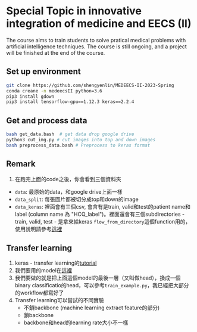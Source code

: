 # Special Topic in innovative integration of medicine and EECS (II)

The course aims to train students to solve pratical medical problems with artificial intelligence techniques. The course is still ongoing, and a project will be finished at the end of the course.

## Set up environment

```bash
git clone https://github.com/shengyenlin/MEDEECS-II-2023-Spring
conda creane -n medeecsII python=3.6
pip3 install gdown
pip3 install tensorflow-gpu==1.12.3 keras==2.2.4
```

## Get and process data
```bash
bash get_data.bash  # get data drop google drive
python3 cut_img.py # cut images into top and down images
bash preprocess_data.bash # Preprocess to keras format
```

## Remark
1. 在跑完上面的code之後，你會看到三個資料夾
- `data`: 最原始的data，和google drive上面一樣
- `data_split`: 每張圖片都被切分成top和down的image
- `data_keras`: 裡面會有三個csv, 會含有是train, valid和test的patient name和label (column name 為 "HCQ_label")。裡面還會有三個subdirectories - train, valid, test - 是拿來給keras `flow_from_directory`這個function用的，使用說明請參考[這裡](https://github.com/ayushdabra/retinal-oct-images-classification/blob/master/vgg16-for-retinal-oct-images-dataset.ipynb)

## Transfer learning

1. keras - transfer learning的[tutorial](https://github.com/ayushdabra/retinal-oct-images-classification/blob/master/vgg16-for-retinal-oct-images-dataset.ipynb)
2. 我們要用的model在[這裡](https://github.com/SharifAmit/OpticNet-71)
3. 我們要做的就是把上面這個model的最後一層（又叫做head），換成一個binary classificatio的head，可以參考`train_example.py`，我已經把大部分的workflow都寫好了
4. Transfer learning可以嘗試的不同實驗
    - 不鎖backbone (machine learning extract feature的部分)
    - 鎖backbone
    - backbone和head的learning rate大小不一樣

